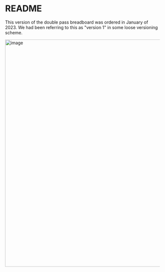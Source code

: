 # README

This version of the double pass breadboard was ordered in January of 2023.  We had been referring to this as "version 1" in some loose versioning scheme.

<img width="739" alt="image" src="https://user-images.githubusercontent.com/63123871/226499706-103d3e54-a34d-48ae-af30-a64b3af31a3d.png">
